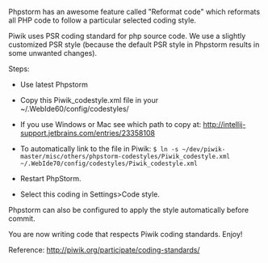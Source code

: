 Phpstorm has an awesome feature called "Reformat code" which reformats all PHP code to follow a particular selected coding style.

Piwik uses PSR coding standard for php source code. We use a slightly customized PSR style
(because the default PSR style in Phpstorm results in some unwanted changes).

Steps:
 * Use latest Phpstorm
 * Copy this Piwik_codestyle.xml file in your  ~/.WebIde60/config/codestyles/
  * If you use Windows or Mac see which path to copy at: http://intellij-support.jetbrains.com/entries/23358108
  * To automatically link to the file in Piwik:
  `$ ln -s ~/dev/piwik-master/misc/others/phpstorm-codestyles/Piwik_codestyle.xml  ~/.WebIde70/config/codestyles/Piwik_codestyle.xml`

 * Restart PhpStorm.
 * Select this coding in Settings>Code style.

Phpstorm can also be configured to apply the style automatically before commit.

You are now writing code that respects Piwik coding standards. Enjoy!

Reference: http://piwik.org/participate/coding-standards/

